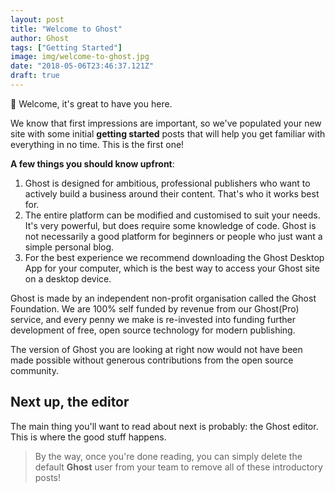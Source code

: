 ```yaml
---
layout: post
title: "Welcome to Ghost"
author: Ghost
tags: ["Getting Started"]
image: img/welcome-to-ghost.jpg
date: "2018-05-06T23:46:37.121Z"
draft: true
---
```


👋 Welcome, it's great to have you here.

We know that first impressions are important, so we've populated your new site with some initial __getting started__ posts that will help you get familiar with everything in no time. This is the first one!

__A few things you should know upfront__:
1. Ghost is designed for ambitious, professional publishers who want to actively build a business around their content. That's who it works best for. 
2. The entire platform can be modified and customised to suit your needs. It's very powerful, but does require some knowledge of code. Ghost is not necessarily a good platform for beginners or people who just want a simple personal blog. 
3. For the best experience we recommend downloading the Ghost Desktop App for your computer, which is the best way to access your Ghost site on a desktop device. 

Ghost is made by an independent non-profit organisation called the Ghost Foundation. We are 100% self funded by revenue from our Ghost(Pro) service, and every penny we make is re-invested into funding further development of free, open source technology for modern publishing.  

The version of Ghost you are looking at right now would not have been made possible without generous contributions from the open source community.  
## Next up, the editor
The main thing you'll want to read about next is probably: the Ghost editor. This is where the good stuff happens.
> By the way, once you're done reading, you can simply delete the default __Ghost__ user from your team to remove all of these introductory posts! 
